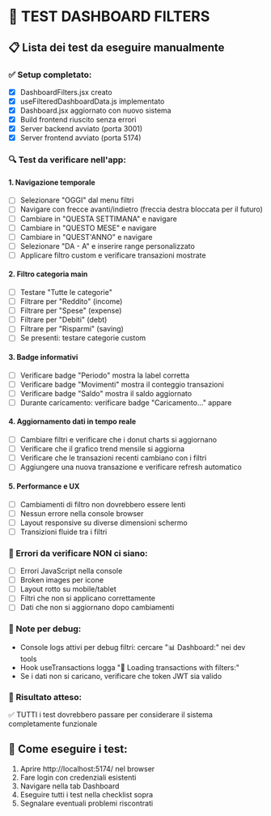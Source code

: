 # 🧪 TEST DASHBOARD FILTERS

## 📋 Lista dei test da eseguire manualmente

### ✅ Setup completato:
- [x] DashboardFilters.jsx creato
- [x] useFilteredDashboardData.js implementato  
- [x] Dashboard.jsx aggiornato con nuovo sistema
- [x] Build frontend riuscito senza errori
- [x] Server backend avviato (porta 3001)
- [x] Server frontend avviato (porta 5174)

### 🔍 Test da verificare nell'app:

#### 1. Navigazione temporale
- [ ] Selezionare "OGGI" dal menu filtri
- [ ] Navigare con frecce avanti/indietro (freccia destra bloccata per il futuro)
- [ ] Cambiare in "QUESTA SETTIMANA" e navigare
- [ ] Cambiare in "QUESTO MESE" e navigare
- [ ] Cambiare in "QUEST'ANNO" e navigare
- [ ] Selezionare "DA - A" e inserire range personalizzato
- [ ] Applicare filtro custom e verificare transazioni mostrate

#### 2. Filtro categoria main
- [ ] Testare "Tutte le categorie"
- [ ] Filtrare per "Reddito" (income)
- [ ] Filtrare per "Spese" (expense)  
- [ ] Filtrare per "Debiti" (debt)
- [ ] Filtrare per "Risparmi" (saving)
- [ ] Se presenti: testare categorie custom

#### 3. Badge informativi
- [ ] Verificare badge "Periodo" mostra la label corretta
- [ ] Verificare badge "Movimenti" mostra il conteggio transazioni
- [ ] Verificare badge "Saldo" mostra il saldo aggiornato
- [ ] Durante caricamento: verificare badge "Caricamento..." appare

#### 4. Aggiornamento dati in tempo reale
- [ ] Cambiare filtri e verificare che i donut charts si aggiornano
- [ ] Verificare che il grafico trend mensile si aggiorna
- [ ] Verificare che le transazioni recenti cambiano con i filtri
- [ ] Aggiungere una nuova transazione e verificare refresh automatico

#### 5. Performance e UX
- [ ] Cambiamenti di filtro non dovrebbero essere lenti
- [ ] Nessun errore nella console browser
- [ ] Layout responsive su diverse dimensioni schermo
- [ ] Transizioni fluide tra i filtri

### 🚨 Errori da verificare NON ci siano:
- [ ] Errori JavaScript nella console
- [ ] Broken images per icone
- [ ] Layout rotto su mobile/tablet
- [ ] Filtri che non si applicano correttamente
- [ ] Dati che non si aggiornano dopo cambiamenti

### 📝 Note per debug:
- Console logs attivi per debug filtri: cercare "📊 Dashboard:" nei dev tools
- Hook useTransactions logga "🔄 Loading transactions with filters:" 
- Se i dati non si caricano, verificare che token JWT sia valido

### 🎯 Risultato atteso:
✅ TUTTI i test dovrebbero passare per considerare il sistema completamente funzionale

## 🏁 Come eseguire i test:
1. Aprire http://localhost:5174/ nel browser
2. Fare login con credenziali esistenti
3. Navigare nella tab Dashboard
4. Eseguire tutti i test nella checklist sopra
5. Segnalare eventuali problemi riscontrati
